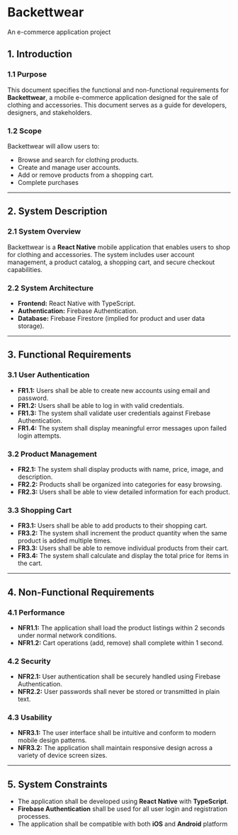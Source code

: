 # Backettwear
An e-commerce application project
## 1. Introduction

### 1.1 Purpose

This document specifies the functional and non-functional requirements for **Backettwear**, a mobile e-commerce application designed for the sale of clothing and accessories. This document serves as a guide for developers, designers, and stakeholders.

### 1.2 Scope

Backettwear will allow users to:

- Browse and search for clothing products.
- Create and manage user accounts.
- Add or remove products from a shopping cart.
- Complete purchases

---

## 2. System Description

### 2.1 System Overview

Backettwear is a **React Native** mobile application that enables users to shop for clothing and accessories. The system includes user account management, a product catalog, a shopping cart, and secure checkout capabilities.

### 2.2 System Architecture

- **Frontend:** React Native with TypeScript.
- **Authentication:** Firebase Authentication.
- **Database:** Firebase Firestore (implied for product and user data storage).

---

## 3. Functional Requirements

### 3.1 User Authentication

- **FR1.1:** Users shall be able to create new accounts using email and password.
- **FR1.2:** Users shall be able to log in with valid credentials.
- **FR1.3:** The system shall validate user credentials against Firebase Authentication.
- **FR1.4:** The system shall display meaningful error messages upon failed login attempts.

### 3.2 Product Management

- **FR2.1:** The system shall display products with name, price, image, and description.
- **FR2.2:** Products shall be organized into categories for easy browsing.
- **FR2.3:** Users shall be able to view detailed information for each product.

### 3.3 Shopping Cart

- **FR3.1:** Users shall be able to add products to their shopping cart.
- **FR3.2:** The system shall increment the product quantity when the same product is added multiple times.
- **FR3.3:** Users shall be able to remove individual products from their cart.
- **FR3.4:** The system shall calculate and display the total price for items in the cart.

---

## 4. Non-Functional Requirements

### 4.1 Performance

- **NFR1.1:** The application shall load the product listings within 2 seconds under normal network conditions.
- **NFR1.2:** Cart operations (add, remove) shall complete within 1 second.

### 4.2 Security

- **NFR2.1:** User authentication shall be securely handled using Firebase Authentication.
- **NFR2.2:** User passwords shall never be stored or transmitted in plain text.

### 4.3 Usability

- **NFR3.1:** The user interface shall be intuitive and conform to modern mobile design patterns.
- **NFR3.2:** The application shall maintain responsive design across a variety of device screen sizes.

---

## 5. System Constraints

- The application shall be developed using **React Native** with **TypeScript**.
- **Firebase Authentication** shall be used for all user login and registration processes.
- The application shall be compatible with both **iOS** and **Android** platform

